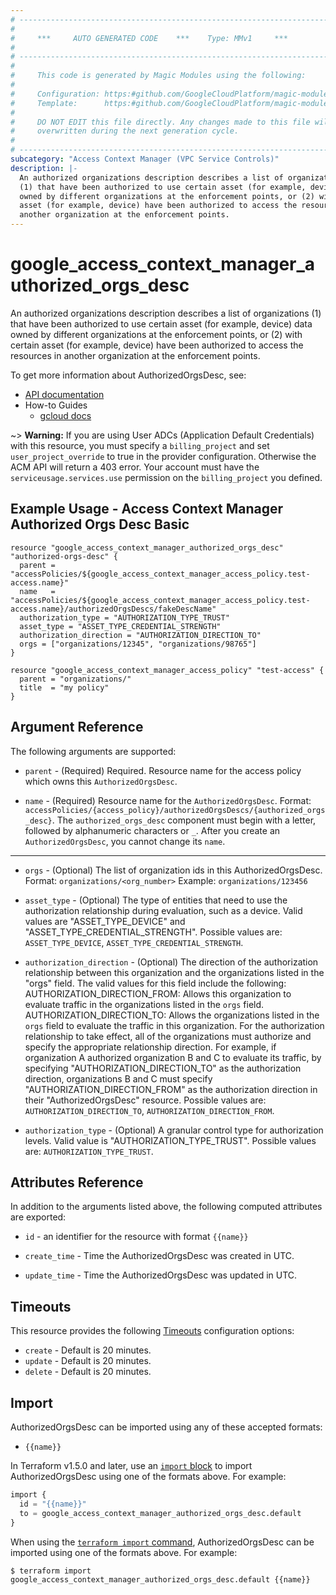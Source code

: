 ```yaml
---
# ----------------------------------------------------------------------------
#
#     ***     AUTO GENERATED CODE    ***    Type: MMv1     ***
#
# ----------------------------------------------------------------------------
#
#     This code is generated by Magic Modules using the following:
#
#     Configuration: https:#github.com/GoogleCloudPlatform/magic-modules/tree/main/mmv1/products/accesscontextmanager/AuthorizedOrgsDesc.yaml
#     Template:      https:#github.com/GoogleCloudPlatform/magic-modules/tree/main/mmv1/templates/terraform/resource.html.markdown.tmpl
#
#     DO NOT EDIT this file directly. Any changes made to this file will be
#     overwritten during the next generation cycle.
#
# ----------------------------------------------------------------------------
subcategory: "Access Context Manager (VPC Service Controls)"
description: |-
  An authorized organizations description describes a list of organizations
  (1) that have been authorized to use certain asset (for example, device) data
  owned by different organizations at the enforcement points, or (2) with certain
  asset (for example, device) have been authorized to access the resources in
  another organization at the enforcement points.
---
```


# google_access_context_manager_authorized_orgs_desc

An authorized organizations description describes a list of organizations
(1) that have been authorized to use certain asset (for example, device) data
owned by different organizations at the enforcement points, or (2) with certain
asset (for example, device) have been authorized to access the resources in
another organization at the enforcement points.


To get more information about AuthorizedOrgsDesc, see:

* [API documentation](https://cloud.google.com/access-context-manager/docs/reference/rest/v1/accessPolicies.authorizedOrgsDescs)
* How-to Guides
    * [gcloud docs](https://cloud.google.com/beyondcorp-enterprise/docs/cross-org-authorization)

~> **Warning:** If you are using User ADCs (Application Default Credentials) with this resource,
you must specify a `billing_project` and set `user_project_override` to true
in the provider configuration. Otherwise the ACM API will return a 403 error.
Your account must have the `serviceusage.services.use` permission on the
`billing_project` you defined.

## Example Usage - Access Context Manager Authorized Orgs Desc Basic


```hcl
resource "google_access_context_manager_authorized_orgs_desc" "authorized-orgs-desc" {
  parent = "accessPolicies/${google_access_context_manager_access_policy.test-access.name}"
  name   = "accessPolicies/${google_access_context_manager_access_policy.test-access.name}/authorizedOrgsDescs/fakeDescName"
  authorization_type = "AUTHORIZATION_TYPE_TRUST"
  asset_type = "ASSET_TYPE_CREDENTIAL_STRENGTH"
  authorization_direction = "AUTHORIZATION_DIRECTION_TO"
  orgs = ["organizations/12345", "organizations/98765"]
}

resource "google_access_context_manager_access_policy" "test-access" {
  parent = "organizations/"
  title  = "my policy"
}
```

## Argument Reference

The following arguments are supported:


* `parent` -
  (Required)
  Required. Resource name for the access policy which owns this `AuthorizedOrgsDesc`.

* `name` -
  (Required)
  Resource name for the `AuthorizedOrgsDesc`. Format:
  `accessPolicies/{access_policy}/authorizedOrgsDescs/{authorized_orgs_desc}`.
  The `authorized_orgs_desc` component must begin with a letter, followed by
  alphanumeric characters or `_`.
  After you create an `AuthorizedOrgsDesc`, you cannot change its `name`.


- - -


* `orgs` -
  (Optional)
  The list of organization ids in this AuthorizedOrgsDesc.
  Format: `organizations/<org_number>`
  Example: `organizations/123456`

* `asset_type` -
  (Optional)
  The type of entities that need to use the authorization relationship during
  evaluation, such as a device. Valid values are "ASSET_TYPE_DEVICE" and
  "ASSET_TYPE_CREDENTIAL_STRENGTH".
  Possible values are: `ASSET_TYPE_DEVICE`, `ASSET_TYPE_CREDENTIAL_STRENGTH`.

* `authorization_direction` -
  (Optional)
  The direction of the authorization relationship between this organization
  and the organizations listed in the "orgs" field. The valid values for this
  field include the following:
  AUTHORIZATION_DIRECTION_FROM: Allows this organization to evaluate traffic
  in the organizations listed in the `orgs` field.
  AUTHORIZATION_DIRECTION_TO: Allows the organizations listed in the `orgs`
  field to evaluate the traffic in this organization.
  For the authorization relationship to take effect, all of the organizations
  must authorize and specify the appropriate relationship direction. For
  example, if organization A authorized organization B and C to evaluate its
  traffic, by specifying "AUTHORIZATION_DIRECTION_TO" as the authorization
  direction, organizations B and C must specify
  "AUTHORIZATION_DIRECTION_FROM" as the authorization direction in their
  "AuthorizedOrgsDesc" resource.
  Possible values are: `AUTHORIZATION_DIRECTION_TO`, `AUTHORIZATION_DIRECTION_FROM`.

* `authorization_type` -
  (Optional)
  A granular control type for authorization levels. Valid value is "AUTHORIZATION_TYPE_TRUST".
  Possible values are: `AUTHORIZATION_TYPE_TRUST`.


## Attributes Reference

In addition to the arguments listed above, the following computed attributes are exported:

* `id` - an identifier for the resource with format `{{name}}`

* `create_time` -
  Time the AuthorizedOrgsDesc was created in UTC.

* `update_time` -
  Time the AuthorizedOrgsDesc was updated in UTC.


## Timeouts

This resource provides the following
[Timeouts](https://developer.hashicorp.com/terraform/plugin/sdkv2/resources/retries-and-customizable-timeouts) configuration options:

- `create` - Default is 20 minutes.
- `update` - Default is 20 minutes.
- `delete` - Default is 20 minutes.

## Import


AuthorizedOrgsDesc can be imported using any of these accepted formats:

* `{{name}}`


In Terraform v1.5.0 and later, use an [`import` block](https://developer.hashicorp.com/terraform/language/import) to import AuthorizedOrgsDesc using one of the formats above. For example:

```tf
import {
  id = "{{name}}"
  to = google_access_context_manager_authorized_orgs_desc.default
}
```

When using the [`terraform import` command](https://developer.hashicorp.com/terraform/cli/commands/import), AuthorizedOrgsDesc can be imported using one of the formats above. For example:

```
$ terraform import google_access_context_manager_authorized_orgs_desc.default {{name}}
```
